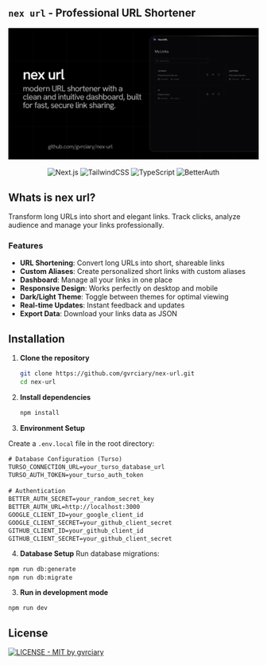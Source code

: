 ## `nex url` - Professional URL Shortener

<div align="center">
<img src="public/og-image.png" width="650px">

![Next.js](https://img.shields.io/badge/Next.js-111111?style=for-the-badge&logo=nextdotjs&logoColor=white)
![TailwindCSS](https://img.shields.io/badge/TailwindCSS-111111?style=for-the-badge&logo=tailwindcss&logoColor=38BDF8)
![TypeScript](https://img.shields.io/badge/TypeScript-111111?style=for-the-badge&logo=typescript&logoColor=3178C6)
![BetterAuth](https://img.shields.io/badge/Better%20Auth-111111?style=for-the-badge&logo=vercel&logoColor=white)

</div>

## Whats is nex url?

Transform long URLs into short and elegant links. Track clicks, analyze audience and manage your links professionally.

### Features

- **URL Shortening**: Convert long URLs into short, shareable links
- **Custom Aliases**: Create personalized short links with custom aliases
- **Dashboard**: Manage all your links in one place
- **Responsive Design**: Works perfectly on desktop and mobile
- **Dark/Light Theme**: Toggle between themes for optimal viewing
- **Real-time Updates**: Instant feedback and updates
- **Export Data**: Download your links data as JSON

## Installation

1. **Clone the repository**
   ```bash
   git clone https://github.com/gvrciary/nex-url.git
   cd nex-url
   ```

2. **Install dependencies**
   ```bash
   npm install
   ```

3. **Environment Setup**

  Create a `.env.local` file in the root directory:

  ```env
  # Database Configuration (Turso)
  TURSO_CONNECTION_URL=your_turso_database_url
  TURSO_AUTH_TOKEN=your_turso_auth_token
  
  # Authentication
  BETTER_AUTH_SECRET=your_random_secret_key
  BETTER_AUTH_URL=http://localhost:3000
  GOOGLE_CLIENT_ID=your_google_client_id
  GOOGLE_CLIENT_SECRET=your_github_client_secret
  GITHUB_CLIENT_ID=your_github_client_id
  GITHUB_CLIENT_SECRET=your_github_client_secret
  ```

4. **Database Setup**
  Run database migrations:
  
  ```bash
  npm run db:generate
  npm run db:migrate
  ```
3. **Run in development mode**
  ```bash
  npm run dev
  ```

## License

[![LICENSE - MIT by gvrciary](https://img.shields.io/badge/LICENSE-MIT-111111?style=for-the-badge&labelColor=111111&logo=open-source-initiative&logoColor=white)](LICENSE)